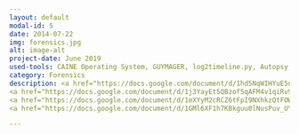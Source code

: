 ```yaml
---
layout: default
modal-id: 5
date: 2014-07-22
img: forensics.jpg
alt: image-alt
project-date: June 2019
used-tools: CAINE Operating System, GUYMAGER, log2timeline.py, Autopsy, Volatility, virustotal.com, Cuckoo, Ghidra
category: Forensics
description: <a href="https://docs.google.com/document/d/1hd5NqWIHYuE5nv2Sq9Y5bQS6SVPXj_2M7w2t-xnn06E/edit?usp=sharing">How to conduct Forensics Data Acquisition?</a>
<a href="https://docs.google.com/document/d/1j3YayEt5QBzof5qAFM4v1qiRv90hkTPVpA3845JCKks/edit?usp=sharing">How to forensically analyze a FileSystem?</a>
<a href="https://docs.google.com/document/d/1eXYyM2cRCZ6tFpI9NXhkzQtFOWB4m4vYQ9v71Yybe_Q/edit?usp=sharing">How to Forensically conduct Memory Analysis</a>
<a href="https://docs.google.com/document/d/1GMl6XF1h7KBkguu0lNusPuv_UY91tOtSpclFuy58EAs/edit?usp=sharing">Sandboxing malware and conducting behavrioral analysis</a>

---
```

